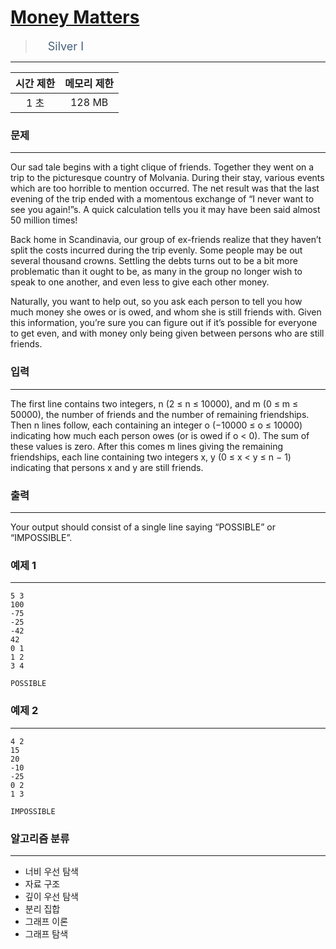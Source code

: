 # [Money Matters](https://www.acmicpc.net/problem/5033)

> <img src="https://d2gd6pc034wcta.cloudfront.net/tier/10.svg" width="16" heigth="21" style = "vertical-align: middle;"/>&nbsp;<span style="font-size: 18px; color: #435f7a;">Silver I</span>

***

<div align="center">

|시간 제한|메모리 제한|
|:---:|:---:|
|1 초 |128 MB|

</div>

### 문제

***

Our sad tale begins with a tight clique of friends. Together they went on a trip to the picturesque country of Molvania. During their stay, various events which are too horrible to mention occurred. The net result was that the last evening of the trip ended with a momentous exchange of “I never want to see you again!”s. A quick calculation tells you it may have been said almost 50 million times!

Back home in Scandinavia, our group of ex-friends realize that they haven’t split the costs incurred during the trip evenly. Some people may be out several thousand crowns. Settling the debts turns out to be a bit more problematic than it ought to be, as many in the group no longer wish to speak to one another, and even less to give each other money.

Naturally, you want to help out, so you ask each person to tell you how much money she owes or is owed, and whom she is still friends with. Given this information, you’re sure you can figure out if it’s possible for everyone to get even, and with money only being given between persons who are still friends.

### 입력

***

The first line contains two integers, n (2 ≤ n ≤ 10000), and m (0 ≤ m ≤ 50000), the number of friends and the number of remaining friendships. Then n lines follow, each containing an integer o (−10000 ≤ o ≤ 10000) indicating how much each person owes (or is owed if o &lt; 0). The sum of these values is zero. After this comes m lines giving the remaining friendships, each line containing two integers x, y (0 ≤ x &lt; y ≤ n − 1) indicating that persons x and y are still friends.

### 출력

***

Your output should consist of a single line saying “POSSIBLE” or “IMPOSSIBLE”.

### 예제 1

***

```
5 3
100
-75
-25
-42
42
0 1
1 2
3 4
```

```
POSSIBLE
```

### 예제 2

***

```
4 2
15
20
-10
-25
0 2
1 3
```

```
IMPOSSIBLE
```

### 알고리즘 분류

***

* 너비 우선 탐색
* 자료 구조
* 깊이 우선 탐색
* 분리 집합
* 그래프 이론
* 그래프 탐색

